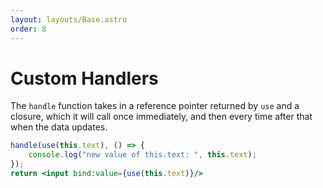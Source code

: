 ```yaml
---
layout: layouts/Base.astro
order: 8
---
```


# Custom Handlers

The `handle` function takes in a reference pointer returned by `use` and a closure, which it will call once immediately, and then every time after that when the data updates.

```jsx
handle(use(this.text), () => {
	console.log("new value of this.text: ", this.text);
});
return <input bind:value={use(this.text)}/>
```
